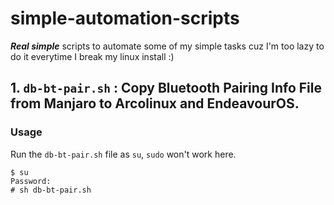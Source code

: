 # simple-automation-scripts
_**Real simple**_ scripts to automate some of my simple tasks cuz I'm too lazy to do it everytime I break my linux install :)


## 1. `db-bt-pair.sh` : Copy Bluetooth Pairing Info File from Manjaro to Arcolinux and EndeavourOS.  

### Usage

Run the `db-bt-pair.sh` file as `su`, `sudo` won't work here.
```
$ su
Password:
# sh db-bt-pair.sh
```
